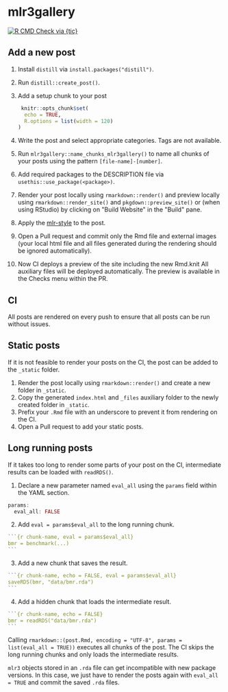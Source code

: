 # mlr3gallery

<!-- badges: start -->
[![R CMD Check via {tic}](https://github.com/mlr-org/mlr3gallery/workflows/tic/badge.svg?branch=main)](https://github.com/mlr-org/mlr3gallery/actions)
<!-- badges: end -->

## Add a new post

1. Install `distill` via `install.packages("distill")`.
1. Run `distill::create_post()`.
1. Add a setup chunk to your post

   ````r
    knitr::opts_chunk$set(
     echo = TRUE,
     R.options = list(width = 120)
   )
   ````
1. Write the post and select appropriate categories. Tags are not available.
1. Run `mlr3gallery::name_chunks_mlr3gallery()` to name all chunks of your posts using the pattern `[file-name]-[number]`.
1. Add required packages to the DESCRIPTION file via `usethis::use_package(<package>)`.
1. Render your post locally using `rmarkdown::render()` and preview locally using `rmarkdown::render_site()` and `pkgdown::preview_site()` or (when using RStudio) by clicking on "Build Website" in the "Build" pane.
1. Apply the [mlr-style](https://github.com/mlr-org/mlr3/wiki/Style-Guide#styler-mlr-style) to the post.
1. Open a Pull request and commit only the Rmd file and external images (your local html file and all files generated during the rendering should be ignored automatically).
1. Now CI deploys a preview of the site including the new Rmd.knit
   All auxiliary files will be deployed automatically.
   The preview is available in the Checks menu within the PR.

## CI

All posts are rendered on every push to ensure that all posts can be run without issues.

## Static posts

If it is not feasible to render your posts on the CI, the post can be added to the `_static` folder. 

1. Render the post locally using `rmarkdown::render()` and create a new folder in `_static`.
1. Copy the generated `index.html` and `_files` auxiliary folder to the newly created folder in `_static`.
1. Prefix your `.Rmd` file with an underscore to prevent it from rendering on the CI.
1. Open a Pull request to add your static posts.

## Long running posts

If it takes too long to render some parts of your post on the CI, intermediate results can be loaded with `readRDS()`.

1. Declare a new parameter named `eval_all` using the `params` field within the YAML section.

```r
params:
  eval_all: FALSE
```

2. Add `eval = params$eval_all` to the long running chunk.

````r
```{r chunk-name, eval = params$eval_all}
bmr = benchmark(...)
```
````

3. Add a new chunk that saves the result.

````r
```{r chunk-name, echo = FALSE, eval = params$eval_all}
saveRDS(bmr, "data/bmr.rda")
```
````

4. Add a hidden chunk that loads the intermediate result.

````r
```{r chunk-name, echo = FALSE}
bmr = readRDS("data/bmr.rda")
```
````

Calling `rmarkdown::(post.Rmd, encoding = "UTF-8", params = list(eval_all = TRUE))` executes all chunks of the post.
The CI skips the long running chunks and only loads the intermediate results.

`mlr3` objects stored in an `.rda` file can get incompatible with new package versions.
In this case, we just have to render the posts again with `eval_all = TRUE` and commit the saved `.rda` files.

